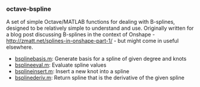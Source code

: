 ### octave-bspline
A set of simple Octave/MATLAB functions for dealing with B-splines, designed to be relatively simple to understand and use.  Originally written for a blog post discussing B-splines in the context of Onshape - http://zmatt.net/splines-in-onshape-part-1/ - but might come in useful elsewhere.

- [bsplinebasis.m](bsplinebasis.m): Generate basis for a spline of given degree and knots
- [bsplineeval.m](bsplinebasis.m): Evaluate spline values
- [bsplineinsert.m](bsplinebasis.m): Insert a new knot into a spline
- [bsplinederiv.m](bsplinederiv.m): Return spline that is the derivative of the given spline
